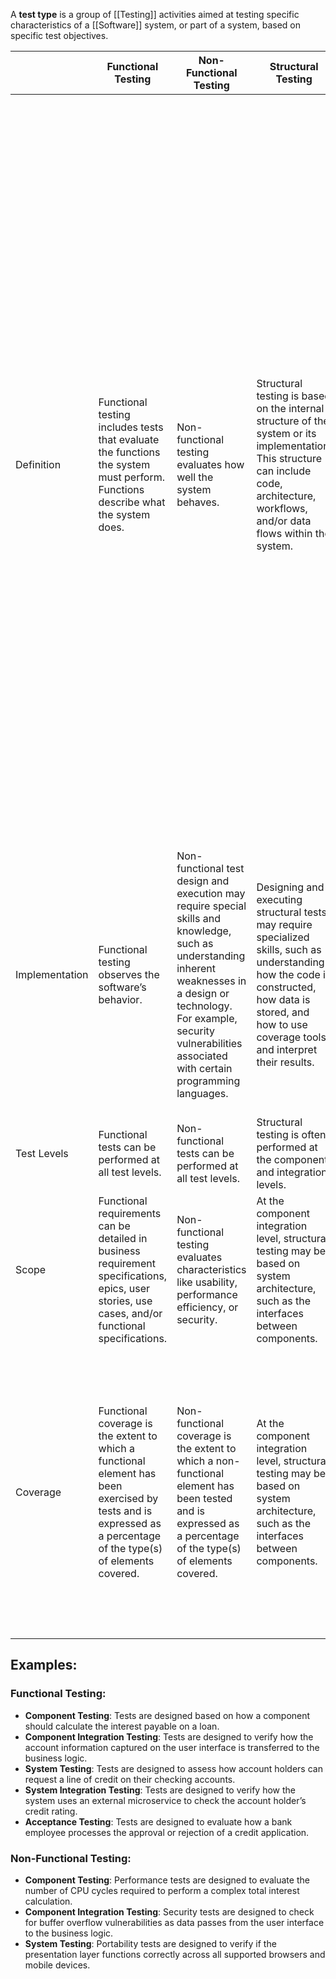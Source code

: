 A **test type** is a group of [[Testing]] activities aimed at testing specific characteristics of a [[Software]] system, or part of a system, based on specific test objectives.

|                | Functional Testing                                                                                                                                               | Non-Functional Testing                                                                                                                                                                                                                       | Structural Testing                                                                                                                                                                                         | Testing Associated with Change                                                                                                                                                                                                                                                                                                                                                                                                                                                                                                                                                                                                                  |
| -------------- | ---------------------------------------------------------------------------------------------------------------------------------------------------------------- | -------------------------------------------------------------------------------------------------------------------------------------------------------------------------------------------------------------------------------------------- | ---------------------------------------------------------------------------------------------------------------------------------------------------------------------------------------------------------- | ----------------------------------------------------------------------------------------------------------------------------------------------------------------------------------------------------------------------------------------------------------------------------------------------------------------------------------------------------------------------------------------------------------------------------------------------------------------------------------------------------------------------------------------------------------------------------------------------------------------------------------------------- |
| Definition     | Functional testing includes tests that evaluate the functions the system must perform. Functions describe what the system does.                                  | Non-functional testing evaluates how well the system behaves.                                                                                                                                                                                | Structural testing is based on the internal structure of the system or its implementation. This structure can include code, architecture, workflows, and/or data flows within the system.                  | There are two types of testing related to changes:<br><br>1. **Confirmation Testing**: After a defect has been fixed, the software is retested using the test cases that failed due to the defect. The goal is to confirm that the original defect has been satisfactorily resolved.<br>2. **Regression Testing**: Changes made to one part of the code (whether fixing a defect or another type of change) may inadvertently affect other parts of the code, either within the same component, in other components of the system, or even in other systems. Regression testing involves running tests to detect these unintended side effects. |
| Implementation | Functional testing observes the software’s behavior.                                                                                                             | Non-functional test design and execution may require special skills and knowledge, such as understanding inherent weaknesses in a design or technology. For example, security vulnerabilities associated with certain programming languages. | Designing and executing structural tests may require specialized skills, such as understanding how the code is constructed, how data is stored, and how to use coverage tools and interpret their results. | In iterative and incremental development cycles (e.g., Agile), new features, changes to existing features, and code refactoring lead to frequent changes in the code, which requires regular change-related testing.                                                                                                                                                                                                                                                                                                                                                                                                                            |
| Test Levels    | Functional tests can be performed at all test levels.                                                                                                            | Non-functional tests can be performed at all test levels.                                                                                                                                                                                    | Structural testing is often performed at the component and integration levels.                                                                                                                             | Confirmation and regression testing are performed at all test levels.                                                                                                                                                                                                                                                                                                                                                                                                                                                                                                                                                                           |
| Scope          | Functional requirements can be detailed in business requirement specifications, epics, user stories, use cases, and/or functional specifications.                | Non-functional testing evaluates characteristics like usability, performance efficiency, or security.                                                                                                                                        | At the component integration level, structural testing may be based on system architecture, such as the interfaces between components.                                                                     |                                                                                                                                                                                                                                                                                                                                                                                                                                                                                                                                                                                                                                                 |
| Coverage       | Functional coverage is the extent to which a functional element has been exercised by tests and is expressed as a percentage of the type(s) of elements covered. | Non-functional coverage is the extent to which a non-functional element has been tested and is expressed as a percentage of the type(s) of elements covered.                                                                                 | At the component integration level, structural testing may be based on system architecture, such as the interfaces between components.                                                                     | Regression test suites are run many times and usually evolve slowly. As a result, regression testing is a strong candidate for automation. Coverage increases as more functionality is added to the system, requiring more regression tests.                                                                                                                                                                                                                                                                                                                                                                                                    |
## Examples:
### Functional Testing:
- **Component Testing**: Tests are designed based on how a component should calculate the interest payable on a loan.
- **Component Integration Testing**: Tests are designed to verify how the account information captured on the user interface is transferred to the business logic.
- **System Testing**: Tests are designed to assess how account holders can request a line of credit on their checking accounts.
- **System Integration Testing**: Tests are designed to verify how the system uses an external microservice to check the account holder’s credit rating.
- **Acceptance Testing**: Tests are designed to evaluate how a bank employee processes the approval or rejection of a credit application.
### Non-Functional Testing:
- **Component Testing**: Performance tests are designed to evaluate the number of CPU cycles required to perform a complex total interest calculation.
- **Component Integration Testing**: Security tests are designed to check for buffer overflow vulnerabilities as data passes from the user interface to the business logic.
- **System Testing**: Portability tests are designed to verify if the presentation layer functions correctly across all supported browsers and mobile devices.